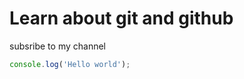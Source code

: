 # Learn about git and github

subsribe to my channel 


```javascript 
console.log('Hello world');
```